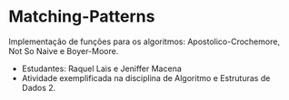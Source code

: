# Matching-Patterns
Implementação de funções para os algoritmos: Apostolico-Crochemore, Not So Naive e Boyer-Moore.
* Estudantes: Raquel Lais e Jeniffer Macena
* Atividade exemplificada na disciplina de Algoritmo e Estruturas de Dados 2.
